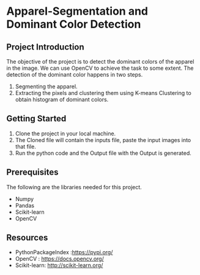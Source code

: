 # Apparel-Segmentation and Dominant Color Detection

## Project Introduction
The objective of the project is to detect the dominant colors of the apparel in the image. We can use OpenCV to achieve the task to some extent. The detection of the dominant color happens in two steps.
1) Segmenting the apparel.
2) Extracting the pixels and clustering them using K-means Clustering to obtain histogram of dominant colors.

## Getting Started

1) Clone the project in your local machine.
2) The Cloned file will contain the inputs file, paste the input images into that file.
3) Run the python code and the Output file with the Output is generated.

## Prerequisites

The following are the libraries needed for this project.

* Numpy
* Pandas
* Scikit-learn
* OpenCV



## Resources

* PythonPackageIndex :https://pypi.org/
* OpenCV : https://docs.opencv.org/
* Scikit-learn: http://scikit-learn.org/


